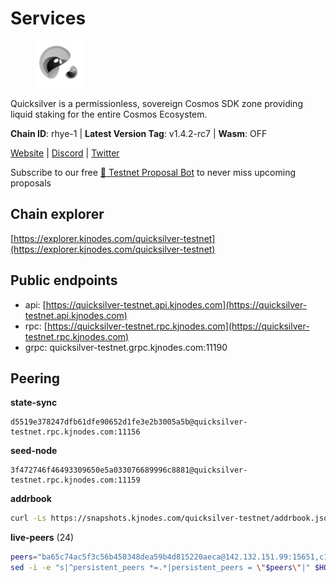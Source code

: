 # Services

<figure><img src="https://raw.githubusercontent.com/kj89/cosmos-images/main/logos/quicksilver.png" alt=""><figcaption></figcaption></figure>

Quicksilver is a permissionless, sovereign Cosmos SDK zone providing liquid staking for the entire Cosmos Ecosystem.

**Chain ID**: rhye-1 | **Latest Version Tag**: v1.4.2-rc7 | **Wasm**: OFF

[Website](https://quicksilver.zone) | [Discord](https://discord.gg/quicksilverprotocol) | [Twitter](https://twitter.com/quicksilverzone)



Subscribe to our free [🤖 Testnet Proposal Bot](https://t.me/kjnodes_testnet_proposal_bot) to never miss upcoming proposals


## Chain explorer
[https://explorer.kjnodes.com/quicksilver-testnet](https://explorer.kjnodes.com/quicksilver-testnet)

## Public endpoints

* api: [https://quicksilver-testnet.api.kjnodes.com](https://quicksilver-testnet.api.kjnodes.com)
* rpc: [https://quicksilver-testnet.rpc.kjnodes.com](https://quicksilver-testnet.rpc.kjnodes.com)
* grpc: quicksilver-testnet.grpc.kjnodes.com:11190

## Peering

**state-sync**

```text
d5519e378247dfb61dfe90652d1fe3e2b3005a5b@quicksilver-testnet.rpc.kjnodes.com:11156
```

**seed-node**

```text
3f472746f46493309650e5a033076689996c8881@quicksilver-testnet.rpc.kjnodes.com:11159
```

**addrbook**
```bash
curl -Ls https://snapshots.kjnodes.com/quicksilver-testnet/addrbook.json > $HOME/.quicksilverd/config/addrbook.json
```

**live-peers** (24)
```bash
peers="ba65c74ac5f3c56b450348dea59b4d815220aeca@142.132.151.99:15651,c152888de058c1ca92e43913b502b137b8c17c26@195.201.243.40:26636,1452d484454c0f93ddf3cbf987ce1b9cadd8f23f@65.21.95.180:37656,60509a87fc6c97a013de3cdeadf5fd3eab22f896@65.109.23.114:11156,d5519e378247dfb61dfe90652d1fe3e2b3005a5b@65.109.68.190:11156,5c2a752c9b1952dbed075c56c600c3a79b58c395@95.214.55.232:27026,e6bf55bc9f08958b7518bea455423375db78d1ef@65.108.13.176:26656,2a577a2f1a3c9e6fdcf19659af4ecc48f4525274@135.181.215.115:26776,5a3c424c19d9ab694190a7805a2b1a146460d752@65.108.2.27:26656,ac6068dc650358a0c8f7b774630367ba2c70fa1f@93.190.141.68:21026,8e12ec6575dcaf4734a0bb2903e3cbb6924a9902@161.97.79.100:57656,676272662f2bba070a820aacc7ab7cec446526be@65.109.80.176:20656,a37474c1f254cd4b16d924327a755c914e8e7d86@65.109.30.53:26656,b2daeea17e173128d92faa96d3f52266b002be58@167.235.245.191:26656,c02431ff1a4fe66dca2d3c8ccbbd51b9977d8c54@88.208.57.200:11156,7fe3007cba4de49584cbdad9489ffecfc9651c57@65.108.79.246:26673,2aed12a25bfa92e40ccb95c88692735a9488a17e@65.109.92.79:37656,ee6bae1a6d4a1e07f1e4bc7963cabedc6b73426e@94.130.137.119:26656,3e484a1e5b0e019f1c227fb1481016161825c395@213.239.215.165:11156,7142a4a19a87408ea6bcaf8bc2fd0265a5ccc7ad@162.55.245.219:11156,debb2e9f8892606629c5a6d63a8562879868e261@65.108.99.224:56656,8b486ec6ee6167985f6eed69817f2a04bd70bba9@65.109.61.113:22217,8e14e58b054248a04be96e4a40d6359e93b636ac@65.108.65.94:26656,fcf5eb2872fdde3ce23a1bf23708434025851411@47.147.226.228:55656"
sed -i -e "s|^persistent_peers *=.*|persistent_peers = \"$peers\"|" $HOME/.quicksilverd/config/config.toml
```
